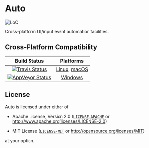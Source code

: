 # Auto

![LoC](https://tokei.rs/b1/github/nvzqz/Auto)

Cross-platform UI/input event automation facilities.

## Cross-Platform Compatibility

| Build Status | Platforms |
| :----------: | :-------: |
| [![Travis Status][travis-badge]][travis] | [Linux], [macOS] |
| [![AppVeyor Status][appv-badge]][appv]   | [Windows]        |

## License

Auto is licensed under either of

- Apache License, Version 2.0 ([`LICENSE-APACHE`] or http://www.apache.org/licenses/LICENSE-2.0)

- MIT License ([`LICENSE-MIT`] or http://opensource.org/licenses/MIT)

at your option.

[macOS]: https://docs.rs/auto/*/x86_64-apple-darwin/auto/
[Linux]: https://docs.rs/auto/*/x86_64-unknown-linux-gnu/auto/
[Windows]: https://docs.rs/auto/*/x86_64-pc-windows-msvc/auto/

[travis]:       https://travis-ci.org/nvzqz/Auto
[travis-badge]: https://travis-ci.org/nvzqz/Auto.svg?branch=master
[appv]:         https://ci.appveyor.com/project/nvzqz/Auto
[appv-badge]:   https://ci.appveyor.com/api/projects/status/github/nvzqz/Auto?svg=true

[`LICENSE-APACHE`]: https://github.com/nvzqz/Auto/blob/master/LICENSE-APACHE
[`LICENSE-MIT`]:    https://github.com/nvzqz/Auto/blob/master/LICENSE-MIT
